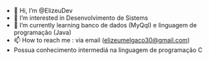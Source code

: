 - 👋 Hi, I’m @ElizeuDev
- 👀 I’m interested in  Desenvolvimento de Sistems
- 🌱 I’m currently learning  banco de dados (MyQql) e linguagem de programação (Java)
- 📫 How to reach me : via email (elizeumelgaco30@gmail.com)
-  Possua conhecimento  intermediá na linguagem de programação C
<!---
ElizeuDev/ElizeuDev is a ✨ special ✨ repository because its `README.md` (this file) appears on your GitHub profile.
You can click the Preview link to take a look at your changes.
--->
